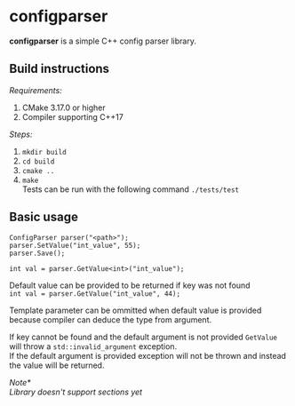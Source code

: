 # configparser
**configparser** is a simple C++ config parser library.

## Build instructions
_Requirements:_
1. CMake 3.17.0 or higher
2. Compiler supporting C++17

_Steps:_
1. `mkdir build`
2. `cd build`
3. `cmake ..`
4. `make`\
Tests can be run with the following command
`./tests/test`

## Basic usage
```
ConfigParser parser("<path>");
parser.SetValue("int_value", 55);
parser.Save();

int val = parser.GetValue<int>("int_value");
```

Default value can be provided to be returned if key was not found\
`int val = parser.GetValue("int_value", 44);`

Template parameter can be ommitted when default value is provided because compiler can deduce the type from argument.

If key cannot be found and the default argument is not provided `GetValue` will throw a `std::invalid_argument` exception.\
If the default argument is provided exception will not be thrown and instead the value will be returned.

_Note*_\
_Library doesn't support sections yet_
